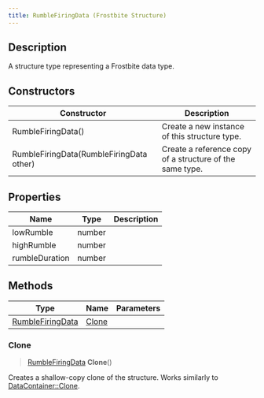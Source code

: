 ```yaml
---
title: RumbleFiringData (Frostbite Structure)
---
```

## Description

A structure type representing a Frostbite data type.

## Constructors

| Constructor                              | Description                                              |
| ---------------------------------------- | -------------------------------------------------------- |
| RumbleFiringData()                       | Create a new instance of this structure type.            |
| RumbleFiringData(RumbleFiringData other) | Create a reference copy of a structure of the same type. |

## Properties

| Name           | Type   | Description |
| -------------- | ------ | ----------- |
| lowRumble      | number |             |
| highRumble     | number |             |
| rumbleDuration | number |             |

## Methods

| Type                                 | Name            | Parameters |
| ------------------------------------ | --------------- | ---------- |
| [RumbleFiringData](RumbleFiringData) | [Clone](#clone) |            |

### Clone

> [RumbleFiringData](RumbleFiringData) **Clone**()

Creates a shallow-copy clone of the structure. Works similarly to [DataContainer::Clone](/vext/ref/cls/shr/datacontainer#clone).
